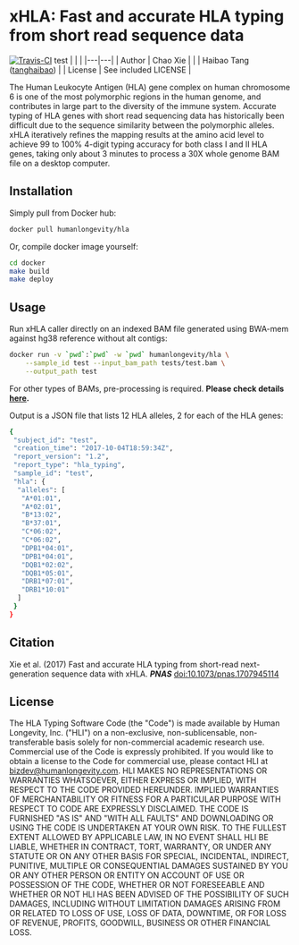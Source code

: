 xHLA: Fast and accurate HLA typing from short read sequence data
================================================================

[![Travis-CI](https://travis-ci.org/humanlongevity/HLA.svg?branch=master)](https://travis-ci.org/humanlongevity/HLA)
test
| | |
|---|---|
| Author | Chao Xie |
| | Haibao Tang ([tanghaibao](http://github.com/tanghaibao)) |
| License | See included LICENSE |

The Human Leukocyte Antigen (HLA) gene complex on human chromosome
6 is one of the most polymorphic regions in the human
genome, and contributes in large part to the diversity of the immune
system. Accurate typing of HLA genes with short read sequencing
data has historically been difficult due to the sequence similarity between
the polymorphic alleles.  xHLA iteratively refines the mapping results at
the amino acid level to achieve 99 to 100% 4-digit typing accuracy for both
class I and II HLA genes, taking only about 3 minutes to process a 30X
whole genome BAM file on a desktop computer.

Installation
------------
Simply pull from Docker hub:

```bash
docker pull humanlongevity/hla
```

Or, compile docker image yourself:

```bash
cd docker
make build
make deploy
```

Usage
-----
Run xHLA caller directly on an indexed BAM file generated using
BWA-mem against hg38 reference without alt contigs:

```bash
docker run -v `pwd`:`pwd` -w `pwd` humanlongevity/hla \
    --sample_id test --input_bam_path tests/test.bam \
    --output_path test
```

For other types of BAMs, pre-processing is required. **Please check details
[here](https://github.com/humanlongevity/HLA/wiki/BAMs-compatible-with-xHLA).**

Output is a JSON file that lists 12 HLA alleles, 2 for each of the HLA genes:

```bash
{
 "subject_id": "test",
 "creation_time": "2017-10-04T18:59:34Z",
 "report_version": "1.2",
 "report_type": "hla_typing",
 "sample_id": "test",
 "hla": {
  "alleles": [
   "A*01:01",
   "A*02:01",
   "B*13:02",
   "B*37:01",
   "C*06:02",
   "C*06:02",
   "DPB1*04:01",
   "DPB1*04:01",
   "DQB1*02:02",
   "DQB1*05:01",
   "DRB1*07:01",
   "DRB1*10:01"
  ]
 }
}
```

Citation
--------
Xie et al. (2017) Fast and accurate HLA typing from short-read next-generation
sequence data with xHLA.
***PNAS***
[doi:10.1073/pnas.1707945114](http://www.pnas.org/content/early/2017/06/27/1707945114)

License
-------
The HLA Typing Software Code (the "Code") is made available by Human
Longevity, Inc. ("HLI") on a non-exclusive, non-sublicensable,
non-transferable basis solely for non-commercial academic research use.
Commercial use of the Code is expressly prohibited.  If you would like to obtain
a license to the Code for commercial use, please contact HLI at
bizdev@humanlongevity.com.  HLI MAKES NO REPRESENTATIONS OR WARRANTIES
WHATSOEVER, EITHER EXPRESS OR IMPLIED, WITH RESPECT TO THE CODE PROVIDED
HEREUNDER. IMPLIED WARRANTIES OF MERCHANTABILITY OR FITNESS FOR A PARTICULAR
PURPOSE WITH RESPECT TO CODE ARE EXPRESSLY DISCLAIMED. THE CODE IS FURNISHED
"AS IS" AND "WITH ALL FAULTS" AND DOWNLOADING OR USING THE CODE
IS UNDERTAKEN AT YOUR OWN RISK.  TO THE FULLEST EXTENT ALLOWED BY APPLICABLE
LAW, IN NO EVENT SHALL HLI BE LIABLE, WHETHER IN CONTRACT, TORT, WARRANTY, OR
UNDER ANY STATUTE OR ON ANY OTHER BASIS FOR SPECIAL, INCIDENTAL, INDIRECT,
PUNITIVE, MULTIPLE OR CONSEQUENTIAL DAMAGES SUSTAINED BY YOU OR ANY OTHER PERSON
OR ENTITY ON ACCOUNT OF USE OR POSSESSION OF THE CODE, WHETHER OR NOT
FORESEEABLE AND WHETHER OR NOT HLI HAS BEEN ADVISED OF THE POSSIBILITY OF SUCH
DAMAGES, INCLUDING WITHOUT LIMITATION DAMAGES ARISING FROM OR RELATED TO LOSS OF
USE, LOSS OF DATA, DOWNTIME, OR FOR LOSS OF REVENUE, PROFITS, GOODWILL, BUSINESS
OR OTHER FINANCIAL LOSS.
